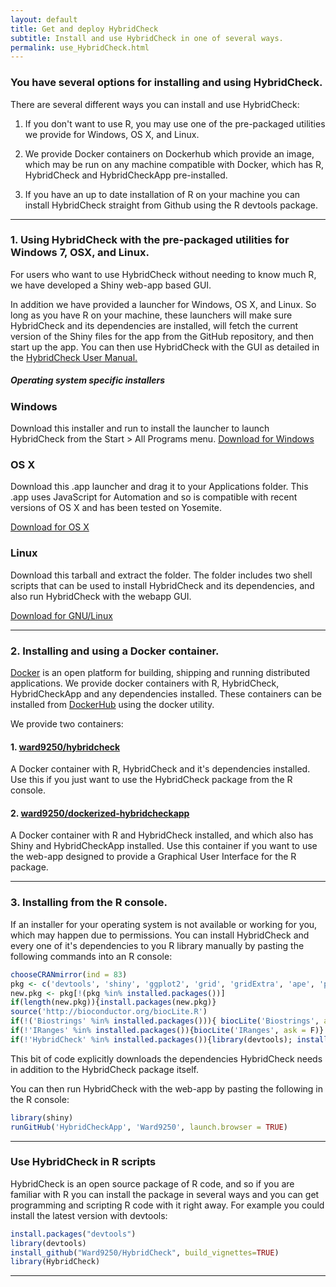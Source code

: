 ```yaml
---
layout: default
title: Get and deploy HybridCheck
subtitle: Install and use HybridCheck in one of several ways.
permalink: use_HybridCheck.html
---
```


### You have several options for installing and using HybridCheck.

There are several different ways you can install and use HybridCheck:

1. If you don't want to use R, you may use one of the pre-packaged utilities we
   provide for Windows, OS X, and Linux.

2. We provide Docker containers on Dockerhub which provide an image, which may be
run on any machine compatible with Docker, which has R, HybridCheck and HybridCheckApp
pre-installed.

3. If you have an up to date installation of R on your machine you can install
HybridCheck straight from Github using the R devtools package.

-----

### 1. Using HybridCheck with the pre-packaged utilities for Windows 7, OSX, and Linux.

For users who want to use HybridCheck without needing to know much R, we have developed a Shiny web-app based GUI.

In addition we have provided a launcher for Windows, OS X, and Linux. So long as you have R on your machine, these launchers will make sure HybridCheck and its dependencies are installed, will fetch the current version of the Shiny files for the app from the GitHub repository, and then start up the app. You can then use HybridCheck with the GUI as detailed in the [HybridCheck User Manual.](./manual.html)

##### Operating system specific installers
<div class="container">
      <div class="row">
        <div class="col-md-4">
          <h3>Windows</h3>
          Download this installer and run to install the launcher to launch HybridCheck from the Start > All Programs menu.
          <a class="btn btn-default" href="./Installers/Windows/HybridCheckInstaller.EXE" role="button" download="install_HybridCheckLauncher.EXE">Download for Windows</a>
        </div>
        <div class="col-md-4">
          <h3>OS X</h3>
          Download this .app launcher and drag it to your Applications folder. This .app uses JavaScript for Automation and so is compatible with recent versions of OS X and has been tested on Yosemite.
          <p><a class="btn btn-default" href="./Installers/OSX/HybridCheck.app.zip" role="button" download="HybridCheckApp.zip">Download for OS X</a></p>
       </div>
        <div class="col-md-4">
          <h3>Linux</h3>
          Download this tarball and extract the folder. The folder includes two shell scripts that can be used to install HybridCheck and its dependencies, and also run HybridCheck with the webapp GUI.
          <p><a class="btn btn-default" href="./Installers/Linux/HybridCheck_Linux_Installer.zip" role="button" download="HybridCheck_Linux_Installer_Scripts.zip">Download for GNU/Linux</a></p>
        </div>
      </div>
</div>

-----

### 2. Installing and using a Docker container.

[Docker](https://www.docker.com) is an open platform for building, shipping and
running distributed applications. We provide docker containers with R, HybridCheck,
HybridCheckApp and any dependencies installed. These containers can be installed from
[DockerHub](https://hub.docker.com) using the docker utility.

We provide two containers:

#### 1. [ward9250/hybridcheck](https://hub.docker.com/r/ward9250/hybridcheck/)
A Docker container with R, HybridCheck and it's dependencies installed. Use this
if you just want to use the HybridCheck package from the R console.


#### 2. [ward9250/dockerized-hybridcheckapp](https://hub.docker.com/r/ward9250/dockerized-hybridcheckapp/)
A Docker container with R and HybridCheck installed, and which also has Shiny
and HybridCheckApp installed. Use this container if you want to use the web-app
designed to provide a Graphical User Interface for the R package.

-----

### 3. Installing from the R console.

If an installer for your operating system is not available or working for you,
which may happen due to permissions. You can install HybridCheck and every one
of it's dependencies to you R library manually by pasting the following commands
into an R console:

```R
chooseCRANmirror(ind = 83)
pkg <- c('devtools', 'shiny', 'ggplot2', 'grid', 'gridExtra', 'ape', 'png')
new.pkg <- pkg[!(pkg %in% installed.packages())]
if(length(new.pkg)){install.packages(new.pkg)}
source('http://bioconductor.org/biocLite.R')
if(!('Biostrings' %in% installed.packages())){ biocLite('Biostrings', ask = F)}
if(!'IRanges' %in% installed.packages()){biocLite('IRanges', ask = F)}
if(!'HybridCheck' %in% installed.packages()){library(devtools); install_github('Ward9250/HybridCheck', ref = 'master')}
```
This bit of code explicitly downloads the dependencies HybridCheck needs in
addition to the HybridCheck package itself.

You can then run HybridCheck with the web-app by pasting the following in the R console:

```R
library(shiny)
runGitHub('HybridCheckApp', 'Ward9250', launch.browser = TRUE)
```

-----

### Use HybridCheck in R scripts
HybridCheck is an open source package of R code, and so if you are familiar with R you can install the package in several ways and you can get programming and scripting R code with it right away. For example you could install the latest version with devtools:

```R
install.packages("devtools")
library(devtools)
install_github("Ward9250/HybridCheck", build_vignettes=TRUE)
library(HybridCheck)
```

-----
